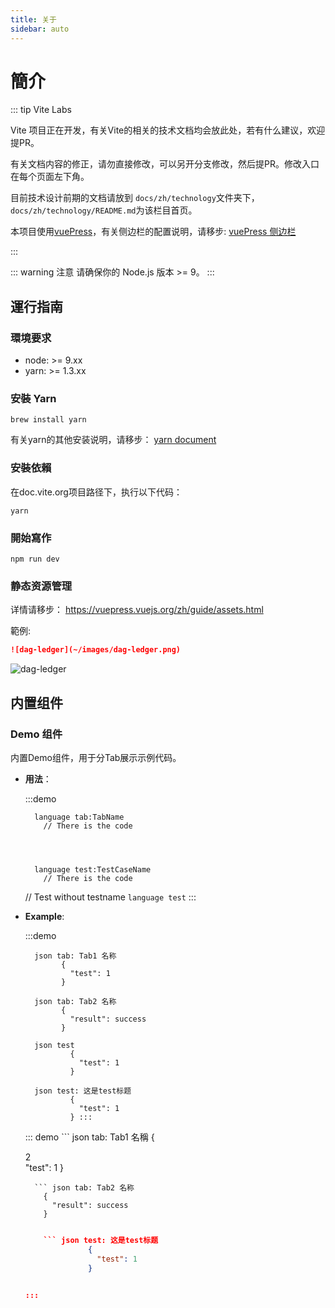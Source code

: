 ```yaml
---
title: 关于
sidebar: auto
---
```

# 簡介

::: tip Vite Labs

Vite 项目正在开发，有关Vite的相关的技术文档均会放此处，若有什么建议，欢迎提PR。

有关文档内容的修正，请勿直接修改，可以另开分支修改，然后提PR。修改入口在每个页面左下角。

目前技术设计前期的文档请放到 `docs/zh/technology`文件夹下，`docs/zh/technology/README.md`为该栏目首页。

本项目使用[vuePress](https://vuepress.vuejs.org/zh/)，有关侧边栏的配置说明，请移步: [vuePress 侧边栏](https://vuepress.vuejs.org/zh/default-theme-config/#%E4%BE%A7%E8%BE%B9%E6%A0%8F)

:::

::: warning 注意 请确保你的 Node.js 版本 >= 9。 :::

## 運行指南

### 環境要求

* node: >= 9.xx
* yarn: >= 1.3.xx

### 安裝 Yarn

    brew install yarn
    

有关yarn的其他安装说明，请移步： [yarn document](https://yarnpkg.com/en/docs/install#mac-stable)

### 安裝依賴

在doc.vite.org项目路径下，执行以下代码：

    yarn
    

### 開始寫作

    npm run dev
    

### 静态资源管理

详情请移步： <https://vuepress.vuejs.org/zh/guide/assets.html>

範例:

```markdown
![dag-ledger](~/images/dag-ledger.png)
```

![dag-ledger](~/images/dag-ledger.png)

## 内置组件

### Demo 组件

内置Demo组件，用于分Tab展示示例代码。

* **用法**：
    
    :::demo 
    
        language tab:TabName
          // There is the code
    
      
    
    
        language test:TestCaseName
          // There is the code
    
    // Test without testname ```language test``` :::

* **Example**:
    
    :::demo 
    
        json tab: Tab1 名称
              {
                "test": 1
              }
    
        json tab: Tab2 名称
              {
                "result": success
              }
    
        json test
                {
                  "test": 1
                }
    
        json test: 这是test标题
                {
                  "test": 1
                } :::
    
    ::: demo ``` json tab: Tab1 名稱 { 
    
    <div class="notransla te">
      2
    </div> "test": 1 }
    
        ``` json tab: Tab2 名称
          {
            "result": success
          }
        
    
    ``` json test { "test": 1 }
    
        ``` json test: 这是test标题
                  {
                    "test": 1
                  }
        
    
    :::